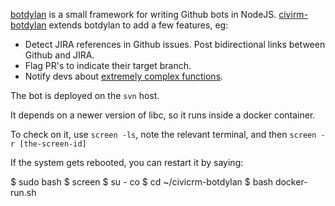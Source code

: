 [botdylan](https://github.com/botdylan/botdylan) is a small framework for writing Github bots in NodeJS. 
[civirm-botdylan](https://github.com/civicrm/civicrm-botdylan) extends botdylan to add a few features, eg:

 * Detect JIRA references in Github issues. Post bidirectional links between Github and JIRA.
 * Flag PR's to indicate their target branch.
 * Notify devs about [extremely complex functions](http://wiki.civicrm.org/confluence/display/CRM/Toxic+Code+Protocol).

The bot is deployed on the `svn` host.

It depends on a newer version of libc, so it runs inside a docker container.

To check on it, use `screen -ls`, note the relevant terminal, and then `screen -r [the-screen-id]`

If the system gets rebooted, you can restart it by saying:

$ sudo bash
$ screen
$ su - co
$ cd ~/civicrm-botdylan
$ bash docker-run.sh
